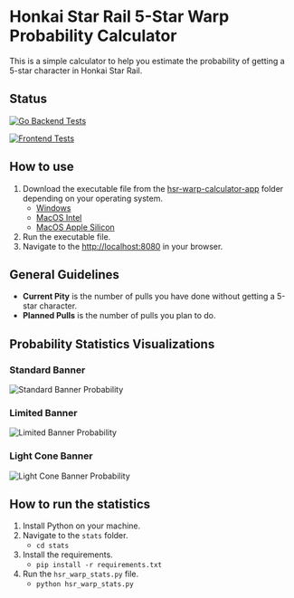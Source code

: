 # Honkai Star Rail 5-Star Warp Probability Calculator

This is a simple calculator to help you estimate the probability of getting a 5-star character in Honkai Star Rail.

## Status

[![Go Backend Tests](https://github.com/sakan811/honkai-star-rail-warp-calculator/actions/workflows/go-test.yml/badge.svg)](https://github.com/sakan811/honkai-star-rail-warp-calculator/actions/workflows/go-test.yml)

[![Frontend Tests](https://github.com/sakan811/honkai-star-rail-warp-calculator/actions/workflows/frontend-test.yml/badge.svg)](https://github.com/sakan811/honkai-star-rail-warp-calculator/actions/workflows/frontend-test.yml)

## How to use

1. Download the executable file from the [hsr-warp-calculator-app](./hsr-warp-calculator-app/) folder depending on your operating system.
    - [Windows](./hsr-warp-calculator-app/windows/hsrbannercalc.exe)
    - [MacOS Intel](./hsr-warp-calculator-app/macos-intel/HSRBannerCalc.app/Contents/MacOS/hsrbannercalc)
    - [MacOS Apple Silicon](.hsr-warp-calculator-app/macos-silicon/HSRBannerCalc.app/Contents/MacOS/hsrbannercalc)
2. Run the executable file.
3. Navigate to the <http://localhost:8080> in your browser.

## General Guidelines

- **Current Pity** is the number of pulls you have done without getting a 5-star character.
- **Planned Pulls** is the number of pulls you plan to do.

## Probability Statistics Visualizations

### Standard Banner
![Standard Banner Probability](./stats/graph/hsr_standard_banner_probability.jpg)

### Limited Banner
![Limited Banner Probability](./stats/graph/hsr_limited_banner_probability.jpg)

### Light Cone Banner
![Light Cone Banner Probability](./stats/graph/hsr_light_cone_banner_probability.jpg)

## How to run the statistics

1. Install Python on your machine.
2. Navigate to the `stats` folder.
   - `cd stats`
3. Install the requirements.
   - `pip install -r requirements.txt`
4. Run the `hsr_warp_stats.py` file.
   - `python hsr_warp_stats.py`
